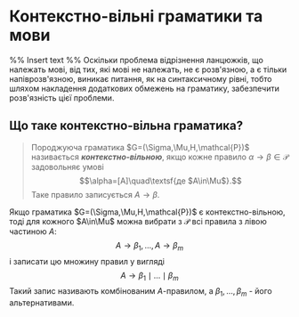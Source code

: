 # Контекстно-вільні граматики та мови

%% Insert text %%
Оскільки проблема відрізнення ланцюжків, що належать мові, від тих, які мові не належать, не є розв'язною, а є тільки напіврозв'язною, виникає питання, як на синтаксичному рівні, тобто шляхом накладення додаткових обмежень на граматику, забезпечити розв'язність цієї проблеми.

## Що таке контекстно-вільна граматика?

> Породжуюча граматика $G=(\Sigma,\Mu,H,\mathcal{P})$ називається ***контекстно-вільною***, якщо кожне правило $\alpha\rightarrow\beta\in\mathcal{P}$ задовольняє умові$$\alpha=[A]\quad\textsf{де $A\in\Mu$}.$$Таке правило записується $A\rightarrow\beta$.

Якщо граматика $G=(\Sigma,\Mu,H,\mathcal{P})$ є контекстно-вільною, тоді для кожного $A\in\Mu$ можна вибрати з $\mathcal{P}$ всі правила з лівою частиною $A$:$$A\rightarrow\beta_1,\ldots,A\rightarrow\beta_m$$і записати цю множину правил у вигляді$$A\rightarrow\beta_1\mid\ldots\mid\beta_m$$Такий запис називають комбінованим $A$-правилом, а $\beta_1,\ldots,\beta_m$ - його альтернативами.